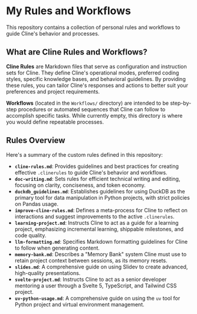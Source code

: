 # My Rules and Workflows

This repository contains a collection of personal rules and workflows to guide Cline's behavior and processes.

## What are Cline Rules and Workflows?

**Cline Rules** are Markdown files that serve as configuration and instruction sets for Cline. They define Cline's operational modes, preferred coding styles, specific knowledge bases, and behavioral guidelines. By providing these rules, you can tailor Cline's responses and actions to better suit your preferences and project requirements.

**Workflows** (located in the `Workflows/` directory) are intended to be step-by-step procedures or automated sequences that Cline can follow to accomplish specific tasks. While currently empty, this directory is where you would define repeatable processes.

## Rules Overview

Here's a summary of the custom rules defined in this repository:

*   **`cline-rules.md`**: Provides guidelines and best practices for creating effective `.clinerules` to guide Cline's behavior and workflows.
*   **`doc-writing.md`**: Sets rules for efficient technical writing and editing, focusing on clarity, conciseness, and token economy.
*   **`duckdb_guidelines.md`**: Establishes guidelines for using DuckDB as the primary tool for data manipulation in Python projects, with strict policies on Pandas usage.
*   **`improve-cline-rules.md`**: Defines a meta-process for Cline to reflect on interactions and suggest improvements to the active `.clinerules`.
*   **`learning-project.md`**: Instructs Cline to act as a guide for a learning project, emphasizing incremental learning, shippable milestones, and code quality.
*   **`llm-formatting.md`**: Specifies Markdown formatting guidelines for Cline to follow when generating content.
*   **`memory-bank.md`**: Describes a "Memory Bank" system Cline must use to retain project context between sessions, as its memory resets.
*   **`slides.md`**: A comprehensive guide on using Slidev to create advanced, high-quality presentations.
*   **`svelte-project.md`**: Instructs Cline to act as a senior developer mentoring a user through a Svelte 5, TypeScript, and Tailwind CSS project.
*   **`uv-python-usage.md`**: A comprehensive guide on using the `uv` tool for Python project and virtual environment management.
